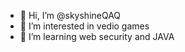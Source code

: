 - 👋 Hi, I’m @skyshineQAQ
- 👀 I’m interested in vedio games
- 🌱 I’m  learning web security and JAVA


<!---
skyshineQAQ/skyshineQAQ is a ✨ special ✨ repository because its `README.md` (this file) appears on your GitHub profile.
You can click the Preview link to take a look at your changes.
--->
